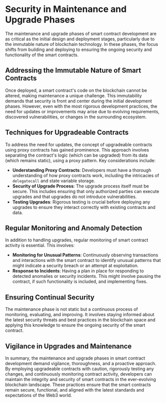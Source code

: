 # Security in Maintenance and Upgrade Phases

The maintenance and upgrade phases of smart contract development are as critical as the initial design and deployment stages, particularly due to the immutable nature of blockchain technology. In these phases, the focus shifts from building and deploying to ensuring the ongoing security and functionality of the smart contracts.

## Addressing the Immutable Nature of Smart Contracts

Once deployed, a smart contract's code on the blockchain cannot be altered, making maintenance a unique challenge. This immutability demands that security is front and center during the initial development phases. However, even with the most rigorous development practices, the need for updates or improvements may arise due to evolving requirements, discovered vulnerabilities, or changes in the surrounding ecosystem.

## Techniques for Upgradeable Contracts

To address the need for updates, the concept of upgradeable contracts using proxy contracts has gained prominence. This approach involves separating the contract's logic (which can be upgraded) from its data (which remains static), using a proxy pattern. Key considerations include:

* **Understanding Proxy Contracts**: Developers must have a thorough understanding of how proxy contracts work, including the intricacies of `delegatecall` and state variable storage.
* **Security of Upgrade Process**: The upgrade process itself must be secure. This includes ensuring that only authorized parties can execute upgrades and that upgrades do not introduce vulnerabilities.
* **Testing Upgrades**: Rigorous testing is crucial before deploying any upgrades to ensure they interact correctly with existing contracts and data.

## Regular Monitoring and Anomaly Detection

In addition to handling upgrades, regular monitoring of smart contract activity is essential. This involves:

* **Monitoring for Unusual Patterns**: Continuously observing transactions and interactions with the smart contract to identify unusual patterns that might indicate a security breach or an attempt at exploitation.
* **Response to Incidents**: Having a plan in place for responding to detected anomalies or security incidents. This might involve pausing the contract, if such functionality is included, and implementing fixes.

## Ensuring Continual Security

The maintenance phase is not static but a continuous process of monitoring, evaluating, and improving. It involves staying informed about the latest security threats and best practices in the blockchain space and applying this knowledge to ensure the ongoing security of the smart contract.

## Vigilance in Upgrades and Maintenance

In summary, the maintenance and upgrade phases in smart contract development demand vigilance, thoroughness, and a proactive approach. By employing upgradeable contracts with caution, rigorously testing any changes, and continuously monitoring contract activity, developers can maintain the integrity and security of smart contracts in the ever-evolving blockchain landscape. These practices ensure that the smart contracts remain secure, functional, and aligned with the latest standards and expectations of the Web3 world.
